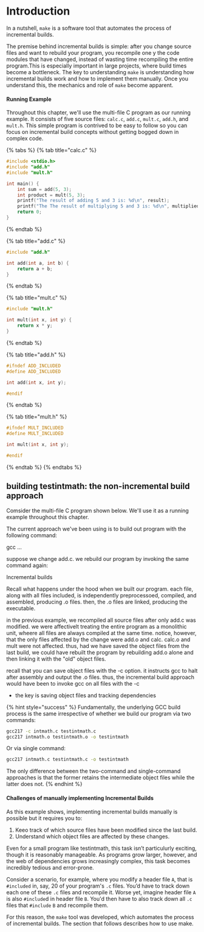 # Introduction

In a nutshell, `make` is a software tool that automates the process of incremental builds. 

The premise behind incremental builds is simple: after you change source files and want to rebuild your program, you recompile one y the code modules that have changed, instead of wasting time recompiling the entire program.This is especially important in large projects, where build times become a bottleneck. The key to understanding `make` is understanding how incremental builds work and how to implement them manually. Once you understand this, the mechanics and role of `make` become apparent.&#x20;

#### Running Example

Throughout this chapter, we'll use the multi-file C program as our running example. It consists of five source files: `calc.c`, `add.c`, `mult.c`, `add.h`, and `mult.h`. This simple program is contrived to be easy to follow so you can focus on incremental build concepts without getting bogged down in complex code.

{% tabs %}
{% tab title="calc.c" %}
```c
#include <stdio.h>
#include "add.h"
#include "mult.h"

int main() {
    int sum = add(5, 3);
    int product = mult(5, 3);
    printf("The result of adding 5 and 3 is: %d\n", result);
    printf("The The result of multiplying 5 and 3 is: %d\n", multiplied);
    return 0;
}
```
{% endtab %}

{% tab title="add.c" %}
```c
#include "add.h"

int add(int a, int b) {
    return a + b;
}
```
{% endtab %}

{% tab title="mult.c" %}
```c
#include "mult.h"

int mult(int x, int y) {
    return x * y;
}
```
{% endtab %}

{% tab title="add.h" %}
```c
#ifndef ADD_INCLUDED
#define ADD_INCLUDED

int add(int x, int y);

#endif
```
{% endtab %}

{% tab title="mult.h" %}
```c
#ifndef MULT_INCLUDED
#define MULT_INCLUDED

int mult(int x, int y);

#endif
```
{% endtab %}
{% endtabs %}

## building testintmath: the non-incremental build approach

Comsider the multi-file C program shown below. We'll use it as a running example throughout this chapter. 

The current approach we've been using is to build out program with the following command:

gcc ...

suppose we change add.c. we rebuild
our program by invoking the same command again: 


Incremental builds 

Recall what happens under the hood when we built our program. each file, along with all files included, is independently preprocessoed, compiled, and assembled, producing .o files. then, the .o files are linked, producing the executable. 

in the previous example, we recompiled all source files after only add.c was modified. we were affectivelt treating the entire program as a monolithic unit, wheere all files are always compiled at the same time. notice, however, that the only files affected by the change were add.o and calc. calc.o and mult were not affected. thus, had we have saved the object files from the last build, we could have rebuilt the program by rebuilding add.o alone and then linking it with the "old" object files. 

recall that you can save object files with the -c option. it instructs gcc to halt after assembly and output the .o files. thus, the incremental build approach would have been to invoke gcc on all files with the -c 
- the key is saving object files and tracking dependencies 



{% hint style="success" %}
Fundamentally, the underlying GCC build process is the same irrespective of whether we build our program via two commands:

```bash
gcc217 -c intmath.c testintmath.c
gcc217 intmath.o testintmath.o -o testintmath
```

Or via single command:

```bash
gcc217 intmath.c testintmath.c -o testintmath
```

The only difference between the two-command and single-command approaches is that the former retains the intermediate object files while the latter does not.
{% endhint %}

#### Challenges of manually implementing Incremental Builds

As this example shows, implementing incremental builds manually is possible but it requires you to:

1. Keeo track of which source files have been modified since the last build.
2. Understand which object files are affected by these changes.&#x20;

Even for a small program like testintmath, this task isn’t particulurly exciting, though it is reasonably manageable. As programs grow larger, however, and the web of dependencies grows increasingly complex, this task becomes incredibly tedious and error-prone.

Consider a scenario, for example, where you modify a header file `A`, that is `#included` in, say, 20 of your program's `.c` files. You’d have to track down each one of these `.c` files and recompile it. Worse yet, imagine header file `A` is also `#include`d in header file `B`. You'd then have to also track down all `.c` files that `#include` `B` and recompile them.

For this reason, the `make` tool was developed, which automates the process of incremental builds. The section that follows describes how to use make.

